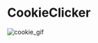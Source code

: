 # CookieClicker

![cookie_gif](https://user-images.githubusercontent.com/55061907/97429589-ea40f580-1917-11eb-9d94-78bfb499b81d.gif)



